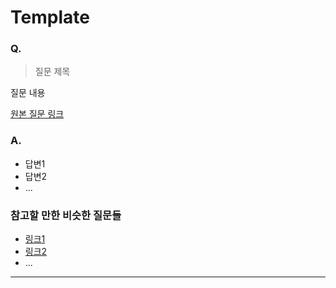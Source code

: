 # Template

### Q.

> 질문 제목

질문 내용

[원본 질문 링크]()

### A.

* 답변1
* 답변2
* ...

### 참고할 만한 비슷한 질문들

* [링크1]()
* [링크2]()
* ...

-----

